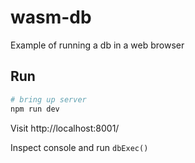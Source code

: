 # wasm-db
Example of running a db in a web browser

## Run

```bash
# bring up server
npm run dev
```
Visit
http://localhost:8001/

Inspect console and run `dbExec()`
